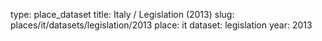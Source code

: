 type: place_dataset
title: Italy / Legislation (2013)
slug: places/it/datasets/legislation/2013
place: it
dataset: legislation
year: 2013
